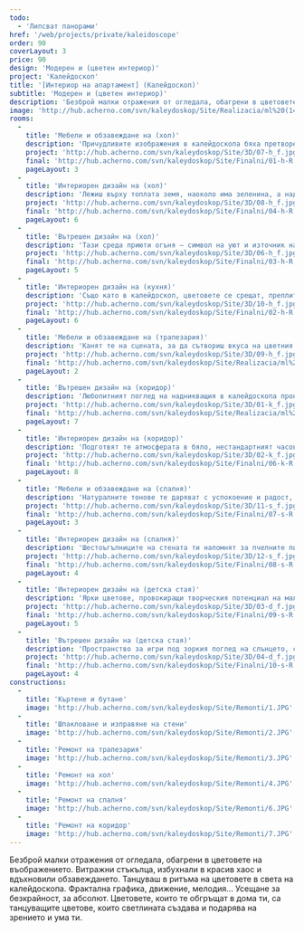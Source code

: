 ```yaml
---
todo:
  - 'Липсват панорами'
href: '/web/projects/private/kaleidoscope'
order: 90
coverLayout: 3
price: 90
design: 'Модерен и (цветен интериор)'
project: 'Калейдоскоп'
title: '[Интериор на апартамент] (Калейдоскоп)'
subtitle: 'Модерен и (цветен интериор)'
description: 'Безброй малки отражения от огледала, обагрени в цветовете на въображението. Витражни стъкълца, избухнали в красив хаос и вдъхновили обзавеждането. Танцуваш в ритъма на цветовете в света на калейдоскопа. Фрактална графика, движение, мелодия…'
image: 'http://hub.acherno.com/svn/kaleydoskop/Site/Realizacia/ml%20(14).jpg'
rooms:
  -
    title: 'Мебели и обзавеждане на (хол)'
    description: 'Причудливите изображения в калейдоскопа бяха претворени, за да се превърнат във вдъхновение за вълшебния интериор на хола. Студенината на небесносиньото и топлината на земното кафяво се срещнаха, за да създадат домашния хоризонт.'
    project: 'http://hub.acherno.com/svn/kaleydoskop/Site/3D/07-h_f.jpg'
    final: 'http://hub.acherno.com/svn/kaleydoskop/Site/Finalni/01-h-R.jpg'
    pageLayout: 3
  -    
    title: 'Интериорен дизайн на (хол)'
    description: 'Лежиш върху топлата земя, наоколо има зеленина, а над теб се простира синьото небе.'
    project: 'http://hub.acherno.com/svn/kaleydoskop/Site/3D/08-h_f.jpg'
    final: 'http://hub.acherno.com/svn/kaleydoskop/Site/Finalni/04-h-R.jpg'
    pageLayout: 6
  -
    title: 'Вътрешен дизайн на (хол)'
    description: 'Тази среда приюти огъня – символ на уют и източник на топлина за теб и семейството ти. Светло и тъмно. Дърво и метал. Цветове и енергия.'
    project: 'http://hub.acherno.com/svn/kaleydoskop/Site/3D/06-h_f.jpg'
    final: 'http://hub.acherno.com/svn/kaleydoskop/Site/Finalni/03-h-R.jpg'
    pageLayout: 5
  -
    title: 'Интериорен дизайн на (кухня)'
    description: 'Също като в калейдоскоп, цветовете се срещат, преплитат и разминават. В кухнята застиналата картина на колоритния танц е с главни герои бяло, бледосиньо, бежово и дървесни нюанси. На пода в едно са събрани десетки фигурални истории без начало и край.'
    project: 'http://hub.acherno.com/svn/kaleydoskop/Site/3D/10-h_f.jpg'
    final: 'http://hub.acherno.com/svn/kaleydoskop/Site/Finalni/02-h-R.jpg'
    pageLayout: 6
  -
    title: 'Мебели и обзавеждане на (трапезария)'
    description: 'Канят те на сцената, за да сътвориш вкуса на цветния живот и да го поднесеш на масата, обградена от проводниците на настроението: синьо, жълто, бяло и черно.'
    project: 'http://hub.acherno.com/svn/kaleydoskop/Site/3D/09-h_f.jpg'
    final: 'http://hub.acherno.com/svn/kaleydoskop/Site/Realizacia/ml%20(12).jpg'
    pageLayout: 2
  -
    title: 'Вътрешен дизайн на (коридор)'
    description: 'Любопитният поглед на надникващия в калейдоскопа прониква в него през отвор, обещаващ необикновена феерия на цветовете. Пространството на коридора също ти обещава особено преживяване, когато влизаш в апартамента.'
    project: 'http://hub.acherno.com/svn/kaleydoskop/Site/3D/01-k_f.jpg'
    final: 'http://hub.acherno.com/svn/kaleydoskop/Site/Realizacia/ml%20(3).jpg'
    pageLayout: 7
  - 
    title: 'Интериорен дизайн на (коридор)'
    description: 'Подготвят те атмосферата в бяло, нестандартният часовник с „лъчи“, сочещи часовете, и неправилните форми – както на помещението, така и на мебелите и предметите в него.'
    project: 'http://hub.acherno.com/svn/kaleydoskop/Site/3D/02-k_f.jpg'
    final: 'http://hub.acherno.com/svn/kaleydoskop/Site/Finalni/06-k-R.jpg'
    pageLayout: 8
  -
    title: 'Мебели и обзавеждане на (спалня)'
    description: 'Натуралните тонове те даряват с успокоение и радост, с живост и сила. Също като в природата. Зеленото те зарежда с положителни мисли най-малко за цял ден, а кафявото – със самоувереност.'
    project: 'http://hub.acherno.com/svn/kaleydoskop/Site/3D/11-s_f.jpg'
    final: 'http://hub.acherno.com/svn/kaleydoskop/Site/Finalni/07-s-R.jpg'
    pageLayout: 3
  - 
    title: 'Интериорен дизайн на (спалня)'
    description: 'Шестоъгълниците на стената ти напомнят за пчелните пити и кошери – за домовете на работливите пчели, подслаждащи живота ни в резултат на много усилия. Нов ден за теб, нови предизвикателства и нови успехи. '
    project: 'http://hub.acherno.com/svn/kaleydoskop/Site/3D/12-s_f.jpg'
    final: 'http://hub.acherno.com/svn/kaleydoskop/Site/Finalni/08-s-R.jpg'
    pageLayout: 4
  - 
    title: 'Интериорен дизайн на (детска стая)'
    description: 'Ярки цветове, провокиращи творческия потенциал на малкия откривател. Стая, в която твоят малчуган се учи да бъде смел и с усмивка на лицето.'
    project: 'http://hub.acherno.com/svn/kaleydoskop/Site/3D/03-d_f.jpg'
    final: 'http://hub.acherno.com/svn/kaleydoskop/Site/Finalni/09-s-R.jpg'
    pageLayout: 5
  -
    title: 'Вътрешен дизайн на (детска стая)'
    description: 'Пространство за игри под зоркия поглед на слънцето, сред дълбокото тъмнотюркоазено и яркото патешко жълто, с което бяхме най-щедри, защото се възприема като цвета на щастието.'
    project: 'http://hub.acherno.com/svn/kaleydoskop/Site/3D/04-d_f.jpg'
    final: 'http://hub.acherno.com/svn/kaleydoskop/Site/Finalni/10-s-R.jpg'
    pageLayout: 4
constructions:
  -
    title: 'Къртене и бутане'
    image: 'http://hub.acherno.com/svn/kaleydoskop/Site/Remonti/1.JPG'
  -
    title: 'Шпакловане и изправяне на стени'
    image: 'http://hub.acherno.com/svn/kaleydoskop/Site/Remonti/2.JPG'
  -
    title: 'Ремонт на трапезария'
    image: 'http://hub.acherno.com/svn/kaleydoskop/Site/Remonti/3.JPG'
  -
    title: 'Ремонт на хол'
    image: 'http://hub.acherno.com/svn/kaleydoskop/Site/Remonti/4.JPG'
  -
    title: 'Ремонт на спалня'
    image: 'http://hub.acherno.com/svn/kaleydoskop/Site/Remonti/6.JPG'
  - 
    title: 'Ремонт на коридор'
    image: 'http://hub.acherno.com/svn/kaleydoskop/Site/Remonti/7.JPG'
---
```

Безброй малки отражения от огледала, обагрени в цветовете на въображението. Витражни стъкълца, избухнали в красив хаос и вдъхновили обзавеждането. Танцуваш в ритъма на цветовете в света на калейдоскопа. Фрактална графика, движение, мелодия… Усещане за безкрайност, за абсолют. Цветовете, които те обгръщат в дома ти, са танцуващите цветове, които светлината създава и подарява на зрението и ума ти.
